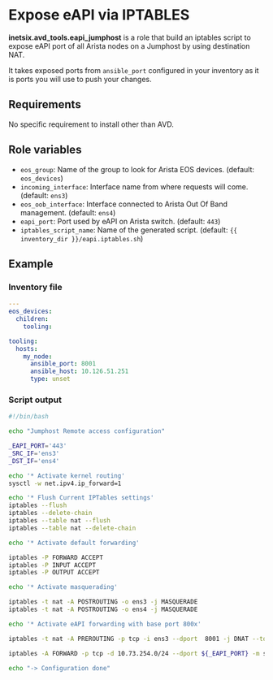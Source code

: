 # Expose eAPI via IPTABLES

__inetsix.avd_tools.eapi_jumphost__ is a role that build an iptables script to expose eAPI port of all Arista nodes on a Jumphost by using destination NAT.

It takes exposed ports from `ansible_port` configured in your inventory as it is ports you will use to push your changes.

## Requirements

No specific requirement to install other than AVD.

## Role variables

- `eos_group`: Name of the group to look for Arista EOS devices. (default: `eos_devices`)
- `incoming_interface`: Interface name from where requests will come. (default: `ens3`)
- `eos_oob_interface`: Interface connected to Arista Out Of Band management. (default: `ens4`)
- `eapi_port`: Port used by eAPI on Arista switch. (default: `443`)
- `iptables_script_name`: Name of the generated script. (default: `{{ inventory_dir }}/eapi.iptables.sh`)

## Example

### Inventory file

```yaml
---
eos_devices:
  children:
    tooling:

tooling:
  hosts:
    my_node:
      ansible_port: 8001
      ansible_host: 10.126.51.251
      type: unset
```

### Script output

```bash
#!/bin/bash

echo "Jumphost Remote access configuration"

_EAPI_PORT='443'
_SRC_IF='ens3'
_DST_IF='ens4'

echo '* Activate kernel routing'
sysctl -w net.ipv4.ip_forward=1

echo '* Flush Current IPTables settings'
iptables --flush
iptables --delete-chain
iptables --table nat --flush
iptables --table nat --delete-chain

echo '* Activate default forwarding'

iptables -P FORWARD ACCEPT
iptables -P INPUT ACCEPT
iptables -P OUTPUT ACCEPT

echo '* Activate masquerading'

iptables -t nat -A POSTROUTING -o ens3 -j MASQUERADE
iptables -t nat -A POSTROUTING -o ens4 -j MASQUERADE

echo '* Activate eAPI forwarding with base port 800x'

iptables -t nat -A PREROUTING -p tcp -i ens3 --dport  8001 -j DNAT --to-destination 10.126.51.251:443

iptables -A FORWARD -p tcp -d 10.73.254.0/24 --dport ${_EAPI_PORT} -m state --state NEW,ESTABLISHED,RELATED -j ACCEPT

echo "-> Configuration done"
```
